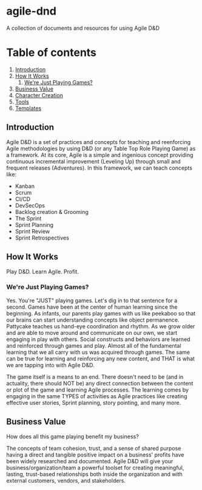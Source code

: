 # agile-dnd
A collection of documents and resources for using Agile D&amp;D

# Table of contents
1. [Introduction](#introduction)
2. [How It Works](#howitworks)
    1. [We're Just Playing Games?](#justgames)
3. [Business Value](#busval)
4. [Character Creation](/character-creation/)
5. [Tools](/tools/)
6. [Templates](/templates/)

## Introduction <a name="introduction"></a>
Agile D&D is a set of practices and concepts for teaching and reenforcing Agile methodologies by using D&D (or any Table Top Role Playing Game) as a framework.  At its core, Agile is a simple and ingenious concept providing continuous incremental improvement (Leveling Up) through small and frequent releases (Adventures). In this framework, we can teach concepts like:

* Kanban
* Scrum
* CI/CD
* DevSecOps
* Backlog creation & Grooming
* The Sprint
* Sprint Planning
* Sprint Review
* Sprint Retrospectives

## How It Works <a name="howitworks"></a>
Play D&D. Learn Agile. Profit.

### We're Just Playing Games? <a name="justgames"></a>
Yes. You're "JUST" playing games.  Let's dig in to that sentence for a second.  Games have been at the center of human learning since the beginning. As infants, our parents play games with us like peekaboo so that our brains can start understanding concepts like object permanence.  Pattycake teaches us hand-eye coordination and rhythm. As we grow older and are able to move around and communicate on our own, we start engaging in play with others. Social constructs and behaviors are learned and reinforced through games and play.  Almost all of the fundamental learning that we all carry with us was acquired through games. The same can be true for learning and reinforcing any new content, and THAT is what we are tapping into with Agile D&D.

The game itself is a means to an end. There doesn't need to be (and in actuality, there should NOT be) any direct connection between the content or plot of the game and learning Agile processes. The learning comes by engaging in the same TYPES of activities as Agile practices like creating effective user stories, Sprint planning, story pointing, and many more.

## Business Value <a name="busval"></a>
How does all this game playing benefit my business?

The concepts of team cohesion, trust, and a sense of shared purpose having a direct and tangible positive impact on a business' profits have been widely researched and documented. Agile D&D will give your business/organization/team a powerful toolset for creating meaningful, lasting, trust-based relationships both inside the organization and with external customers, vendors, and stakeholders.  
